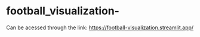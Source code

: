 # football_visualization-

Can be acessed through the link: https://football-visualization.streamlit.app/
